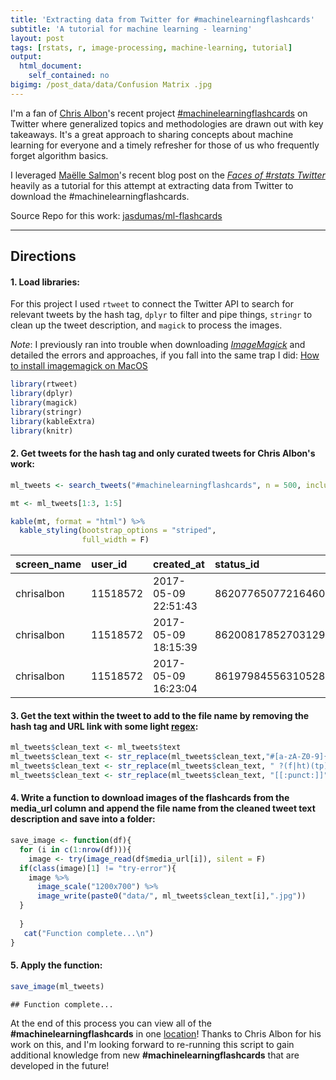 ```yaml
---
title: 'Extracting data from Twitter for #machinelearningflashcards'
subtitle: 'A tutorial for machine learning - learning'
layout: post
tags: [rstats, r, image-processing, machine-learning, tutorial]
output: 
  html_document: 
    self_contained: no
bigimg: /post_data/data/Confusion Matrix .jpg
---
```




I'm a fan of [Chris Albon](https://chrisalbon.com/)'s recent project [#machinelearningflashcards](https://twitter.com/hashtag/machinelearningflashcards?src=hash) on Twitter where generalized topics and methodologies are drawn out with key takeaways. It's a great approach to sharing concepts about machine learning for everyone and a timely refresher for those of us who frequently forget algorithm basics.

I leveraged [Maëlle Salmon](https://github.com/maelle)'s recent blog post on the [*Faces of #rstats Twitter*](http://www.masalmon.eu/2017/03/19/facesofr/) heavily as a tutorial for this attempt at extracting data from Twitter to download the #machinelearningflashcards.

Source Repo for this work: [jasdumas/ml-flashcards](https://github.com/jasdumas/ml-flashcards)

___

## Directions

#### 1. Load libraries:

For this project I used `rtweet` to connect the Twitter API to search for relevant tweets by the hash tag, `dplyr` to filter and pipe things, `stringr` to clean up the tweet description, and `magick` to process the images. 

*Note*: I previously ran into trouble when downloading [*ImageMagick*](https://www.imagemagick.org/script/index.php) and detailed the errors and approaches, if you fall into the same trap I did: [How to install imagemagick on MacOS](https://gist.github.com/jasdumas/29caf5a9ce0104aa6bf14183ee1e3cd8)

```r
library(rtweet)
library(dplyr)
library(magick)
library(stringr)
library(kableExtra)
library(knitr)
```

#### 2. Get tweets for the hash tag and only curated tweets for Chris Albon's work: 

```r
ml_tweets <- search_tweets("#machinelearningflashcards", n = 500, include_rts = FALSE) %>% filter(screen_name == 'chrisalbon')
```


```r
mt <- ml_tweets[1:3, 1:5]

kable(mt, format = "html") %>%
  kable_styling(bootstrap_options = "striped", 
                full_width = F) 
```

<?xml version="1.0" encoding="UTF-8"?>
<table class="table table-striped" style="width: auto !important; margin-left: auto; margin-right: auto;">
 <thead>
  <tr>
   <th style="text-align:left;"> screen_name </th>
   <th style="text-align:left;"> user_id </th>
   <th style="text-align:left;"> created_at </th>
   <th style="text-align:left;"> status_id </th>
   <th style="text-align:left;"> text </th>
  </tr>
 </thead>
<tbody>
  <tr>
   <td style="text-align:left;"> chrisalbon </td>
   <td style="text-align:left;"> 11518572 </td>
   <td style="text-align:left;"> 2017-05-09 22:51:43 </td>
   <td style="text-align:left;"> 862077650772164608 </td>
   <td style="text-align:left;"> Mean Squared Error #machinelearningflashcards https://t.co/K1iDqLV5DD </td>
  </tr>
  <tr>
   <td style="text-align:left;"> chrisalbon </td>
   <td style="text-align:left;"> 11518572 </td>
   <td style="text-align:left;"> 2017-05-09 18:15:39 </td>
   <td style="text-align:left;"> 862008178527031296 </td>
   <td style="text-align:left;"> R-Squared #machinelearningflashcards https://t.co/73gR8tb5PA </td>
  </tr>
  <tr>
   <td style="text-align:left;"> chrisalbon </td>
   <td style="text-align:left;"> 11518572 </td>
   <td style="text-align:left;"> 2017-05-09 16:23:04 </td>
   <td style="text-align:left;"> 861979845563105280 </td>
   <td style="text-align:left;"> Motivation For Kernel PCA #machinelearningflashcards https://t.co/AhLB91gHBh </td>
  </tr>
</tbody>
</table>

#### 3. Get the text within the tweet to add to the file name by removing the hash tag and URL link with some light [regex](https://en.wikipedia.org/wiki/Regular_expression): 

```r
ml_tweets$clean_text <- ml_tweets$text
ml_tweets$clean_text <- str_replace(ml_tweets$clean_text,"#[a-zA-Z0-9]{1,}", "") # remove the hashtag
ml_tweets$clean_text <- str_replace(ml_tweets$clean_text, " ?(f|ht)(tp)(s?)(://)(.*)[.|/](.*)", "") # remove the url link
ml_tweets$clean_text <- str_replace(ml_tweets$clean_text, "[[:punct:]]", "") # remove punctuation
```

#### 4. Write a function to download images of the flashcards from the media_url column and append the file name from the cleaned tweet text description and save into a folder:


```r
save_image <- function(df){
  for (i in c(1:nrow(df))){
    image <- try(image_read(df$media_url[i]), silent = F)
  if(class(image)[1] != "try-error"){
    image %>%
      image_scale("1200x700") %>%
      image_write(paste0("data/", ml_tweets$clean_text[i],".jpg"))
  }
 
  }
   cat("Function complete...\n")
}
```



#### 5. Apply the function:

```r
save_image(ml_tweets)
```

```
## Function complete...
```

At the end of this process you can view all of the **#machinelearningflashcards** in one [location](https://github.com/jasdumas/ml-flashcards/tree/master/data)! Thanks to Chris Albon for his work on this, and I'm looking forward to re-running this script to gain additional knowledge from new **#machinelearningflashcards** that are developed in the future! 


